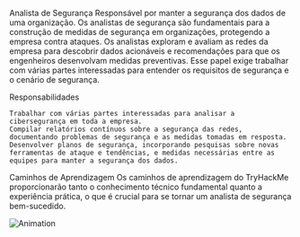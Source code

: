 Analista de Segurança
Responsável por manter a segurança dos dados de uma organização.
Os analistas de segurança são fundamentais para a construção de medidas de segurança em organizações, protegendo a empresa contra ataques. Os analistas exploram e avaliam as redes da empresa para descobrir dados acionáveis e recomendações para que os engenheiros desenvolvam medidas preventivas. Esse papel exige trabalhar com várias partes interessadas para entender os requisitos de segurança e o cenário de segurança.

Responsabilidades

    Trabalhar com várias partes interessadas para analisar a cibersegurança em toda a empresa.
    Compilar relatórios contínuos sobre a segurança das redes, documentando problemas de segurança e as medidas tomadas em resposta.
    Desenvolver planos de segurança, incorporando pesquisas sobre novas ferramentas de ataque e tendências, e medidas necessárias entre as equipes para manter a segurança dos dados.

Caminhos de Aprendizagem
Os caminhos de aprendizagem do TryHackMe proporcionarão tanto o conhecimento técnico fundamental quanto a experiência prática, o que é crucial para se tornar um analista de segurança bem-sucedido.

![Animation](https://cdn.dribbble.com/users/815278/screenshots/2722003/mr.gif)
